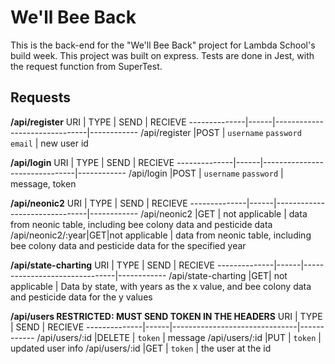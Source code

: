 # We'll Bee Back

 This is the back-end for the "We'll Bee Back" project for Lambda School's build week. This project was built on express. Tests are done in Jest, with the request function from SuperTest.

## Requests

**/api/register**
URI           | TYPE | SEND                          | RECIEVE 
--------------|------|-------------------------------|------------
/api/register |POST  | `username` `password` `email` | new user id

**/api/login**
URI           | TYPE | SEND                          | RECIEVE 
--------------|------|-------------------------------|------------
/api/login |POST  | `username` `password`            | message, token

**/api/neonic2**
URI           | TYPE | SEND                          | RECIEVE 
--------------|------|-------------------------------|------------
/api/neonic2  |GET   | not applicable                | data from neonic table, including bee colony data and pesticide data
/api/neonic2/:year|GET|not applicable | data from neonic table, including bee colony data and pesticide data for the specified year

**/api/state-charting**
URI           | TYPE | SEND                          | RECIEVE 
--------------|------|-------------------------------|------------
/api/state-charting |GET| not applicable         | Data by state, with years as the x value, and bee colony data and pesticide data for the y values

**/api/users RESTRICTED: MUST SEND TOKEN IN THE HEADERS**
URI           | TYPE | SEND                          | RECIEVE 
--------------|------|-------------------------------|------------
/api/users/:id |DELETE  | `token`         | message
/api/users/:id |PUT  | `token`         | updated user info
/api/users/:id |GET  | `token`         | the user at the id